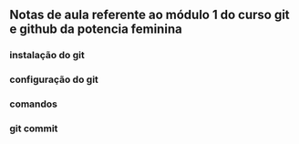 ## Notas de aula referente ao módulo 1 do curso git e github da potencia feminina


### instalação do git

### configuração do git

### comandos


### git commit

